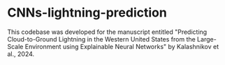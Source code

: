 # CNNs-lightning-prediction
This codebase was developed for the manuscript entitled "Predicting Cloud-to-Ground Lightning in the Western United States from the Large-Scale Environment using Explainable Neural Networks" by Kalashnikov et al., 2024. 

